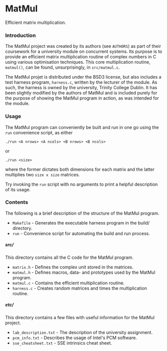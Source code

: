 # MatMul

Efficient matrix multiplication.

### Introduction

The MatMul project was created by its authors (see `AUTHORS`) as part of their
coursework for a university module on concurrent systems. Its purpose is to
provide an efficient matrix multiplication routine of complex numbers in C using
various optimisation techniques. This core multiplication routine, `matmul()`,
can be found, unsurprisingly, in `src/matmul.c`.

The MatMul projet is distributed under the BSD3 license, but also includes
a test harness program, `harness.c`, written by the lecturer of the module.
As such, the harness is owned by the university, Trinity College Dublin. It has
been slightly modified by the authors of MatMul and is included purely for the
purpose of showing the MatMul program in action, as was intended for the module.

### Usage

The MatMul program can conveniently be built and run in one go using the `run`
convenience script, as either

    ./run <A nrows> <A ncols> <B nrows> <B ncols>

or

    ./run <size>

where the former dictates both dimensions for each matrix and the latter
multiplies two `size x size` matrices.

Try invoking the `run` script with no arguments to print a helpful description
of its usage.

### Contents

The following is a brief description of the structure of the MatMul program.

* `Makefile` - Generates the executable harness program in the build/ directory.
* `run`      - Convenience script for automating the build and run process.

##### src/

This directory contains all the C code for the MatMul program.

* `matrix.h`  - Defines the complex unit stored in the matrices.
* `matmul.h`  - Defines macros, data- and prototypes used by the MatMul program.
* `matmul.c`  - Contains the efficient multiplication routine.
* `harness.c` - Creates random matrices and times the multiplication routine.

##### etc/

This directory contains a few files with useful information for the MatMul
project.

* `lab_description.txt` - The description of the university assignment.
* `pcm_info.txt`        - Describes the usage of Intel's PCM software.
* `sse_cheatsheet.txt`  - SSE intrinsics cheat sheet.
